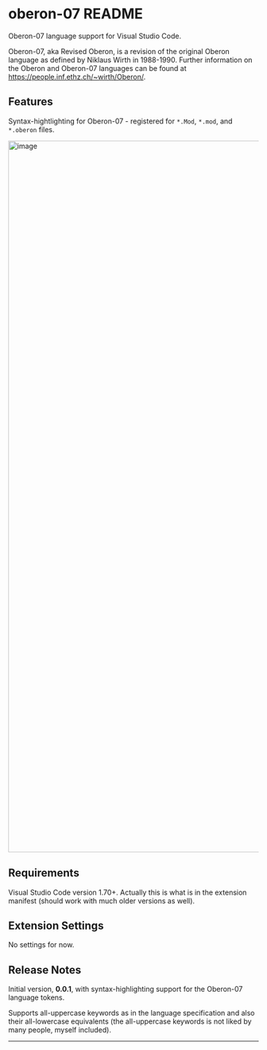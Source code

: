 # oberon-07 README

Oberon-07 language support for Visual Studio Code.

Oberon-07, aka Revised Oberon, is a revision of the original Oberon language as defined by Niklaus Wirth in 1988-1990.
Further information on the Oberon and Oberon-07 languages can be found at https://people.inf.ethz.ch/~wirth/Oberon/.

## Features

Syntax-hightlighting for Oberon-07 - registered for `*.Mod`, `*.mod`, and `*.oberon` files.

<img width="1429" alt="image" src="https://github.com/raulcostajunior/oberon-07/assets/11545973/c036e395-5395-4cd0-8377-08065d862cac">

## Requirements

Visual Studio Code version 1.70+. Actually this is what is in the extension manifest (should work with much older versions as well).

## Extension Settings

No settings for now.

## Release Notes

Initial version, **0.0.1**, with syntax-highlighting support for the Oberon-07 language tokens.

Supports all-uppercase keywords as in the language specification and also their all-lowercase equivalents (the all-uppercase keywords is not liked by many people, myself included).

---
